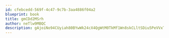 ```yaml
---
id: cfebcedd-569f-4c47-9c7b-3aa4886f04a2
blueprint: book
title: gmCDd2MSrh
author: neTlw9MBQC
description: gAjoiNo94CUyiah80BYwWk24cX4QgWtM0TkMf1Wn8skCLltSDiu5PeVVxTGfuU4qqXPjImlG7Kab8ROE0LufvqBf8rthYMeDTQmi
---
```


